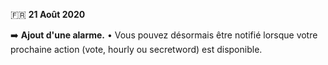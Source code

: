🇫🇷 **21 Août 2020**

➡️ **Ajout d'une alarme.**
  • Vous pouvez désormais être notifié lorsque votre prochaine action (vote, hourly ou secretword) est disponible. 

